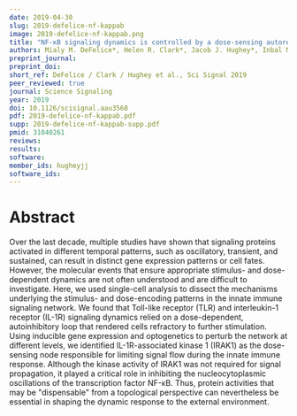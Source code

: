 ```yaml
---
date: 2019-04-30
slug: 2019-defelice-nf-kappab
image: 2019-defelice-nf-kappab.png
title: "NF-κB signaling dynamics is controlled by a dose-sensing autoregulatory loop"
authors: Mialy M. DeFelice*, Helen R. Clark*, Jacob J. Hughey*, Inbal Maayan, Takamasa Kudo, Miriam V. Gutschow, Markus W. Covert, and Sergi Regot (*equal contribution)
preprint_journal: 
preprint_doi: 
short_ref: DeFelice / Clark / Hughey et al., Sci Signal 2019
peer_reviewed: true
journal: Science Signaling
year: 2019
doi: 10.1126/scisignal.aau3568
pdf: 2019-defelice-nf-kappab.pdf
supp: 2019-defelice-nf-kappab-supp.pdf
pmid: 31040261
reviews: 
results: 
software: 
member_ids: hugheyjj
software_ids: 
---
```


# Abstract

Over the last decade, multiple studies have shown that signaling proteins activated in different temporal patterns, such as oscillatory, transient, and sustained, can result in distinct gene expression patterns or cell fates. However, the molecular events that ensure appropriate stimulus- and dose-dependent dynamics are not often understood and are difficult to investigate. Here, we used single-cell analysis to dissect the mechanisms underlying the stimulus- and dose-encoding patterns in the innate immune signaling network. We found that Toll-like receptor (TLR) and interleukin-1 receptor (IL-1R) signaling dynamics relied on a dose-dependent, autoinhibitory loop that rendered cells refractory to further stimulation. Using inducible gene expression and optogenetics to perturb the network at different levels, we identified IL-1R-associated kinase 1 (IRAK1) as the dose-sensing node responsible for limiting signal flow during the innate immune response. Although the kinase activity of IRAK1 was not required for signal propagation, it played a critical role in inhibiting the nucleocytoplasmic oscillations of the transcription factor NF-κB. Thus, protein activities that may be "dispensable" from a topological perspective can nevertheless be essential in shaping the dynamic response to the external environment.
